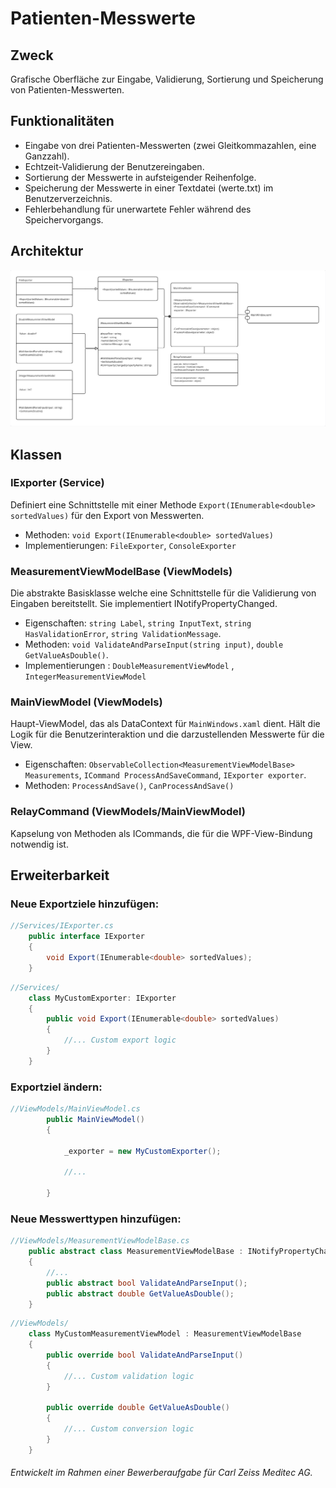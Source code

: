 ﻿# Patienten-Messwerte

## Zweck

Grafische Oberfläche zur Eingabe, Validierung, Sortierung und Speicherung von Patienten-Messwerten.

## Funktionalitäten

* Eingabe von drei Patienten-Messwerten (zwei Gleitkommazahlen, eine Ganzzahl).
* Echtzeit-Validierung der Benutzereingaben.
* Sortierung der Messwerte in aufsteigender Reihenfolge.
* Speicherung der Messwerte in einer Textdatei (werte.txt) im Benutzerverzeichnis.
* Fehlerbehandlung für unerwartete Fehler während des Speichervorgangs.

## Architektur

![Diagram.jpg](Diagram.jpg)

## Klassen

### IExporter (Service)

Definiert eine Schnittstelle mit einer Methode `Export(IEnumerable<double> sortedValues)` für den Export von Messwerten.

- Methoden: `void Export(IEnumerable<double> sortedValues)`
- Implementierungen: `FileExporter`, `ConsoleExporter`

### MeasurementViewModelBase (ViewModels)

Die abstrakte Basisklasse welche eine Schnittstelle für die Validierung von Eingaben bereitstellt. Sie implementiert INotifyPropertyChanged.

- Eigenschaften: `string Label`, `string InputText`, `string HasValidationError`, `string ValidationMessage`.
- Methoden: `void ValidateAndParseInput(string input)`, `double GetValueAsDouble()`.
- Implementierungen : `DoubleMeasurementViewModel` ,` IntegerMeasurementViewModel`

### MainViewModel (ViewModels)

Haupt-ViewModel, das als DataContext für `MainWindows.xaml` dient. Hält die Logik für die Benutzerinteraktion und die darzustellenden Messwerte für die View.

- Eigenschaften: `ObservableCollection<MeasurementViewModelBase> Measurements`, `ICommand ProcessAndSaveCommand`, `IExporter exporter`.
- Methoden: `ProcessAndSave()`, `CanProcessAndSave()`

### RelayCommand (ViewModels/MainViewModel)
Kapselung von Methoden als ICommands, die für die WPF-View-Bindung notwendig ist.

## Erweiterbarkeit

### Neue Exportziele hinzufügen:
```csharp
//Services/IExporter.cs
    public interface IExporter
    {
        void Export(IEnumerable<double> sortedValues);
    }
```
```csharp
//Services/
    class MyCustomExporter: IExporter
    {
        public void Export(IEnumerable<double> sortedValues)
        {
            //... Custom export logic
        }
    }
```
### Exportziel ändern: 
```csharp
//ViewModels/MainViewModel.cs
        public MainViewModel()
        {
            
            _exporter = new MyCustomExporter();
            
            //...

        }
```


### Neue Messwerttypen hinzufügen: 
```csharp
//ViewModels/MeasurementViewModelBase.cs
    public abstract class MeasurementViewModelBase : INotifyPropertyChanged
    {
        //...
        public abstract bool ValidateAndParseInput();
        public abstract double GetValueAsDouble();
    }
```
```csharp
//ViewModels/
    class MyCustomMeasurementViewModel : MeasurementViewModelBase
    {
        public override bool ValidateAndParseInput()
        {
            //... Custom validation logic
        }

        public override double GetValueAsDouble()
        {
            //... Custom conversion logic
        }
    }
```

###### Entwickelt im Rahmen einer Bewerberaufgabe für Carl Zeiss Meditec AG.
